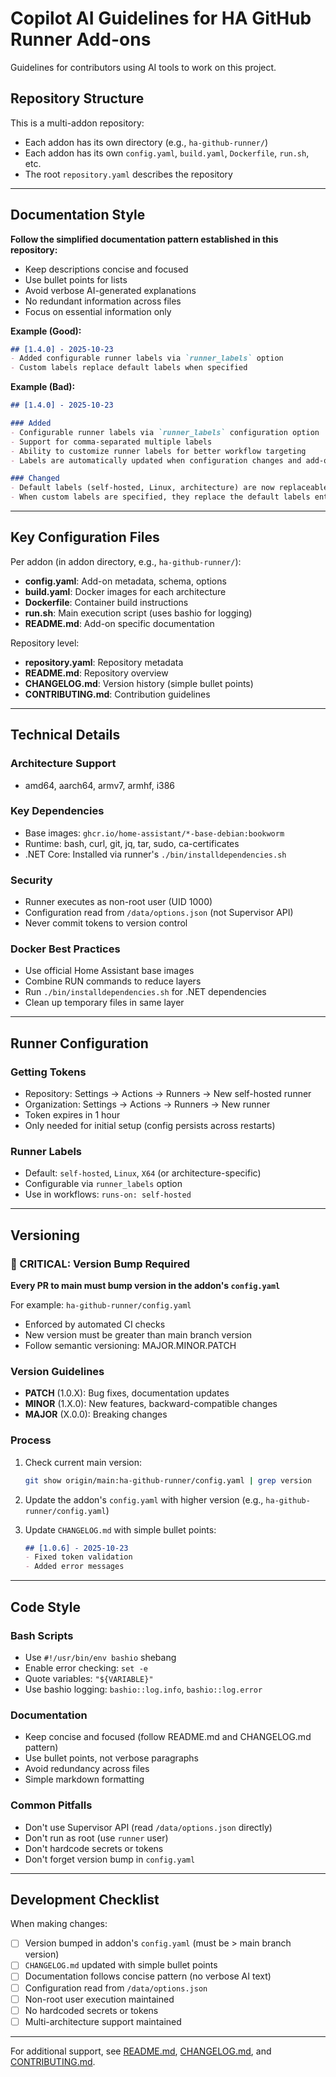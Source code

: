 # Copilot AI Guidelines for HA GitHub Runner Add-ons

Guidelines for contributors using AI tools to work on this project.

## Repository Structure

This is a multi-addon repository:
- Each addon has its own directory (e.g., `ha-github-runner/`)
- Each addon has its own `config.yaml`, `build.yaml`, `Dockerfile`, `run.sh`, etc.
- The root `repository.yaml` describes the repository

---

## Documentation Style

**Follow the simplified documentation pattern established in this repository:**

- Keep descriptions concise and focused
- Use bullet points for lists
- Avoid verbose AI-generated explanations
- No redundant information across files
- Focus on essential information only

**Example (Good):**
```markdown
## [1.4.0] - 2025-10-23
- Added configurable runner labels via `runner_labels` option
- Custom labels replace default labels when specified
```

**Example (Bad):**
```markdown
## [1.4.0] - 2025-10-23

### Added
- Configurable runner labels via `runner_labels` configuration option
- Support for comma-separated multiple labels
- Ability to customize runner labels for better workflow targeting
- Labels are automatically updated when configuration changes and add-on restarts

### Changed
- Default labels (self-hosted, Linux, architecture) are now replaceable with custom labels
- When custom labels are specified, they replace the default labels entirely
```

---

## Key Configuration Files

Per addon (in addon directory, e.g., `ha-github-runner/`):
- **config.yaml**: Add-on metadata, schema, options
- **build.yaml**: Docker images for each architecture
- **Dockerfile**: Container build instructions
- **run.sh**: Main execution script (uses bashio for logging)
- **README.md**: Add-on specific documentation

Repository level:
- **repository.yaml**: Repository metadata
- **README.md**: Repository overview
- **CHANGELOG.md**: Version history (simple bullet points)
- **CONTRIBUTING.md**: Contribution guidelines

---

## Technical Details

### Architecture Support
- amd64, aarch64, armv7, armhf, i386

### Key Dependencies
- Base images: `ghcr.io/home-assistant/*-base-debian:bookworm`
- Runtime: bash, curl, git, jq, tar, sudo, ca-certificates
- .NET Core: Installed via runner's `./bin/installdependencies.sh`

### Security
- Runner executes as non-root user (UID 1000)
- Configuration read from `/data/options.json` (not Supervisor API)
- Never commit tokens to version control

### Docker Best Practices
- Use official Home Assistant base images
- Combine RUN commands to reduce layers
- Run `./bin/installdependencies.sh` for .NET dependencies
- Clean up temporary files in same layer

---

## Runner Configuration

### Getting Tokens
- Repository: Settings → Actions → Runners → New self-hosted runner
- Organization: Settings → Actions → Runners → New runner
- Token expires in 1 hour
- Only needed for initial setup (config persists across restarts)

### Runner Labels
- Default: `self-hosted`, `Linux`, `X64` (or architecture-specific)
- Configurable via `runner_labels` option
- Use in workflows: `runs-on: self-hosted`

---

## Versioning

### 🚨 CRITICAL: Version Bump Required

**Every PR to main must bump version in the addon's `config.yaml`**

For example: `ha-github-runner/config.yaml`

- Enforced by automated CI checks
- New version must be greater than main branch version
- Follow semantic versioning: MAJOR.MINOR.PATCH

### Version Guidelines

- **PATCH** (1.0.X): Bug fixes, documentation updates
- **MINOR** (1.X.0): New features, backward-compatible changes
- **MAJOR** (X.0.0): Breaking changes

### Process

1. Check current main version:
   ```bash
   git show origin/main:ha-github-runner/config.yaml | grep version
   ```

2. Update the addon's `config.yaml` with higher version (e.g., `ha-github-runner/config.yaml`)

3. Update `CHANGELOG.md` with simple bullet points:
   ```markdown
   ## [1.0.6] - 2025-10-23
   - Fixed token validation
   - Added error messages
   ```

---

## Code Style

### Bash Scripts
- Use `#!/usr/bin/env bashio` shebang
- Enable error checking: `set -e`
- Quote variables: `"${VARIABLE}"`
- Use bashio logging: `bashio::log.info`, `bashio::log.error`

### Documentation
- Keep concise and focused (follow README.md and CHANGELOG.md pattern)
- Use bullet points, not verbose paragraphs
- Avoid redundancy across files
- Simple markdown formatting

### Common Pitfalls
- Don't use Supervisor API (read `/data/options.json` directly)
- Don't run as root (use `runner` user)
- Don't hardcode secrets or tokens
- Don't forget version bump in `config.yaml`

---

## Development Checklist

When making changes:

- [ ] Version bumped in addon's `config.yaml` (must be > main branch version)
- [ ] `CHANGELOG.md` updated with simple bullet points
- [ ] Documentation follows concise pattern (no verbose AI text)
- [ ] Configuration read from `/data/options.json`
- [ ] Non-root user execution maintained
- [ ] No hardcoded secrets or tokens
- [ ] Multi-architecture support maintained

---

For additional support, see [README.md](README.md), [CHANGELOG.md](CHANGELOG.md), and [CONTRIBUTING.md](CONTRIBUTING.md).
